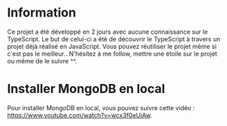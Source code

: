 # Information
Ce projet a été développé en 2 jours avec aucune connaissance sur le TypeScript.
Le but de celui-ci a été de découvrir le TypeScript à travers un projet déjà réalisé en JavaScript.
Vous pouvez réutiliser le projet même si c'est pas le meilleur..
N'hésitez à me follow, mettre une étoile sur le projet ou même de le suivre ^^.

# Installer MongoDB en local
Pour installer MongoDB en local, vous pouvez suivre cette vidéo : https://www.youtube.com/watch?v=wcx3f0eUiAw.